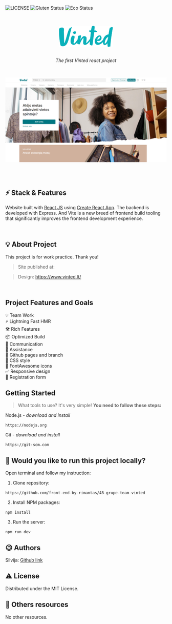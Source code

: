 
![LICENSE](https://img.shields.io/badge/license-MIT-blue.svg?style=flat-square)
![Gluten Status](https://img.shields.io/badge/Gluten-Free-green.svg)
![Eco Status](https://img.shields.io/badge/ECO-Friendly-green.svg)

<br />
<br />

<div align="center"><img src="https://github.com/teddy-beau/vinted-front/blob/main/src/assets/images/vinted-logo.png?raw=true" alt="Vinted logo" width="170" />

<br />


<br>_The first Vinted react project_

</div>


<br>

![Vinted image](design.png)

<br>
<br>

## ⚡ Stack & Features

Website built with [React JS](https://reactjs.org/) using [Create React App](https://create-react-app.dev/docs/getting-started/). The backend is developed with Express. And Vite is a new breed of frontend build tooling that significantly improves the frontend development experience.

<br>

## :bulb: About Project

This project is for work practice. Thank you!

>Site published at: 

>Design: https://www.vinted.lt/

<br>

## Project Features and Goals


 💡 Team Work <br>
 ⚡️ Lightning Fast HMR <br>
 🛠️ Rich Features <br>
 📦 Optimized Build <br>
 🔩 Communication <br>
 🔑 Assistance <br>
 🧩 Github pages and branch <br>
 🎨 CSS style <br>
 📂 FontAwesome icons <br>
 ✅ Responsive design <br>
 📌 Registration form <br>


## Getting Started

> What tools to use? It's very simple! **You need to follow these steps:**

Node.js - _download and install_

```
https://nodejs.org
```

Git - _download and install_

```
https://git-scm.com
```

## :running: Would you like to run this project locally?

Open terminal and follow my instruction:


1) Clone repository:

```
https://github.com/front-end-by-rimantas/48-grupe-team-vinted
```

2) Install NPM packages:

```
npm install 
```

3) Run the server:

```
npm run dev
```

## :wink: Authors

 Silvija: [Github link](https://github.com/SilvijaZ) <br>

## :warning: License

Distributed under the MIT License.

## :link: Others resources

No other resources.
